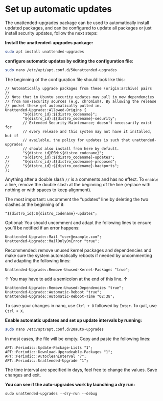 # Set up automatic updates

The unattended-upgrades package can be used to automatically install updated packages, and can be configured to update all packages or just install security updates, follow the next steps:

**Install the unattended-upgrades package:**
```bash
sudo apt install unattended-upgrades
```

**configure automatic updates by editing the configuration file:**

```bash
sudo nano /etc/apt/apt.conf.d/50unattended-upgrades
```
The beginning of the configuration file should look like this:
```
// Automatically upgrade packages from these (origin:archive) pairs
//
// Note that in Ubuntu security updates may pull in new dependencies
// from non-security sources (e.g. chromium). By allowing the release
// pocket these get automatically pulled in.
Unattended-Upgrade::Allowed-Origins {
        "${distro_id}:${distro_codename}";
        "${distro_id}:${distro_codename}-security";
        // Extended Security Maintenance; doesn't necessarily exist for
        // every release and this system may not have it installed, but if
        // available, the policy for updates is such that unattended-upgrades
        // should also install from here by default.
        "${distro_id}ESM:${distro_codename}";
//      "${distro_id}:${distro_codename}-updates";
//      "${distro_id}:${distro_codename}-proposed";
//      "${distro_id}:${distro_codename}-backports";
};
```
Anything after a double slash `//` is a comments and has no effect.
To `enable` a line, remove the double slash at the beginning of the line (replace with nothing or with spaces to keep alignment).

The most important: uncomment the “updates” line by deleting the two slashes at the beginning of it:
```
"${distro_id}:${distro_codename}-updates";
```

Optional: You should uncomment and adapt the following lines to ensure you’ll be notified if an error happens:
```
Unattended-Upgrade::Mail "user@example.com";
Unattended-Upgrade::MailOnlyOnError "true";
```

Recommended: remove unused kernel packages and dependencies and make sure the system automatically reboots if needed by uncommenting and adapting the following lines:
```
Unattended-Upgrade::Remove-Unused-Kernel-Packages "true";
```
↑ You may have to add a semicolon at the end of this line. ↑
```
Unattended-Upgrade::Remove-Unused-Dependencies "true";
Unattended-Upgrade::Automatic-Reboot "true";
Unattended-Upgrade::Automatic-Reboot-Time "02:38";
```
To save your changes in nano, use `Ctrl + O` followed by `Enter`. To quit, use `Ctrl + X`.

**Enable automatic updates and set up update intervals by running:**
```bash
sudo nano /etc/apt/apt.conf.d/20auto-upgrades
```

In most cases, the file will be empty. Copy and paste the following lines:

```
APT::Periodic::Update-Package-Lists "1";
APT::Periodic::Download-Upgradeable-Packages "1";
APT::Periodic::AutocleanInterval "7";
APT::Periodic::Unattended-Upgrade "1";
```

The time interval are specified in days, feel free to change the values. Save changes and exit.

**You can see if the auto-upgrades work by launching a dry run:**
```
sudo unattended-upgrades --dry-run --debug
```
